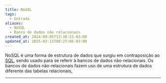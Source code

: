 ```yaml
---
title: NoSQL
tags:
  - Entrada
aliases:
  - NoSQL
  - Banco de dados não relacionais
created_at: 2024-09-05T13:38:15-03:00
updated_at: 2025-02-11T00:27:06-03:00
---
```


NoSQL é uma forma de estrutura de dados que surgiu em contraposição ao [SQL](content/entrada/2024/09/05/SQL.md), sendo usado para se referir à bancos de dados não-relacionais. Os bancos de dados não-relacionais fazem uso de uma estrutura de dados diferente das tabelas relacionais, 


---

